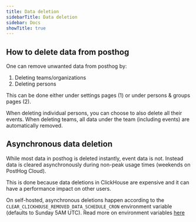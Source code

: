 ```yaml
---
title: Data deletion
sidebarTitle: Data deletion
sidebar: Docs
showTitle: true
---
```


## How to delete data from posthog

One can remove unwanted data from posthog by:
1. Deleting teams/organizations
2. Deleting persons

This can be done either under settings pages (1) or under persons & groups pages (2).

When deleting individual persons, you can choose to also delete all their events. When deleting teams, all data under the team
(including events) are automatically removed.

## Asynchronous data deletion

While most data in posthog is deleted instantly, event data is not. Instead data is cleared asynchronously during non-peak usage times (weekends on PostHog Cloud).

This is done because data deletions in ClickHouse are expensive and it can have a performance impact on other users.

On self-hosted, asynchronous deletions happen according to the `CLEAR_CLICKHOUSE_REMOVED_DATA_SCHEDULE_CRON` environment variable (defaults to Sunday 5AM UTC). Read more on environment variables [here](/docs/self-host/configure/environment-variables)
